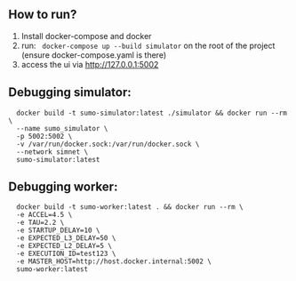 How to run?
----------
1. Install docker-compose and docker
2. run: ``` docker-compose up --build simulator``` on the root of the project (ensure docker-compose.yaml is there)
3. access the ui via http://127.0.0.1:5002

Debugging simulator:
---------
```
  docker build -t sumo-simulator:latest ./simulator && docker run --rm \
  --name sumo_simulator \
  -p 5002:5002 \
  -v /var/run/docker.sock:/var/run/docker.sock \
  --network simnet \
  sumo-simulator:latest
 ```

Debugging worker:
--------
```
  docker build -t sumo-worker:latest . && docker run --rm \
  -e ACCEL=4.5 \
  -e TAU=2.2 \
  -e STARTUP_DELAY=10 \
  -e EXPECTED_L3_DELAY=50 \
  -e EXPECTED_L2_DELAY=5 \
  -e EXECUTION_ID=test123 \
  -e MASTER_HOST=http://host.docker.internal:5002 \
  sumo-worker:latest
```